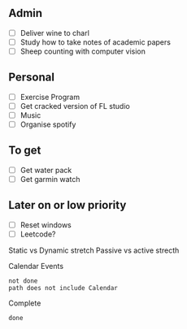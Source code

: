 ## Admin
- [ ] Deliver wine to charl
- [ ] Study how to take notes of academic papers
- [ ] Sheep counting with computer vision
## Personal
- [ ] Exercise Program
- [ ] Get cracked version of FL studio
- [ ] Music
- [ ] Organise spotify
## To get
- [ ] Get water pack
- [ ] Get garmin watch
## Later on or low priority
- [ ] Reset windows
- [ ] Leetcode?

Static vs Dynamic stretch
Passive vs active strecth










Calendar Events
```tasks
not done
path does not include Calendar

```

Complete
```tasks
done
```
